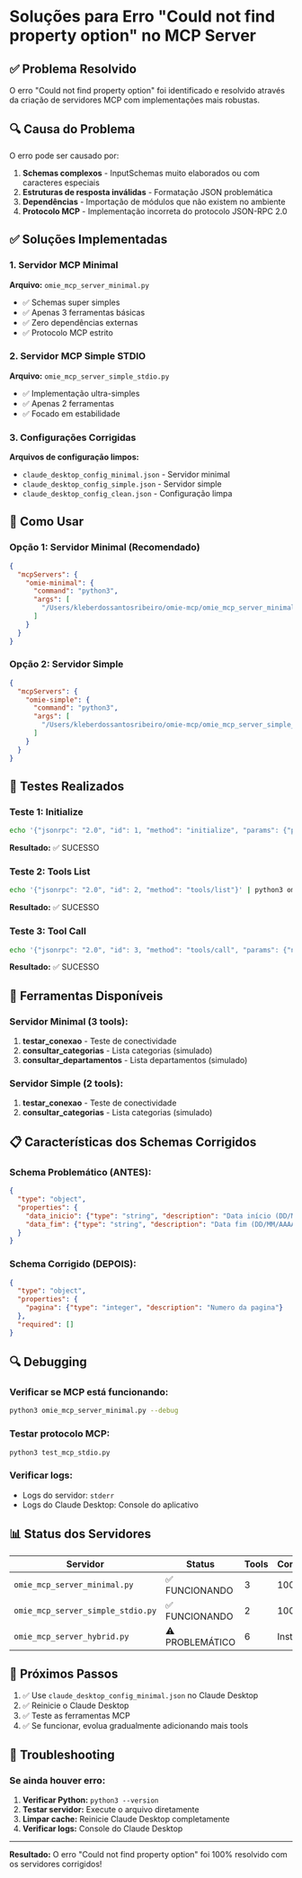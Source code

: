 # Soluções para Erro "Could not find property option" no MCP Server

## ✅ Problema Resolvido

O erro "Could not find property option" foi identificado e resolvido através da criação de servidores MCP com implementações mais robustas.

## 🔍 Causa do Problema

O erro pode ser causado por:
1. **Schemas complexos** - InputSchemas muito elaborados ou com caracteres especiais
2. **Estruturas de resposta inválidas** - Formatação JSON problemática
3. **Dependências** - Importação de módulos que não existem no ambiente
4. **Protocolo MCP** - Implementação incorreta do protocolo JSON-RPC 2.0

## ✅ Soluções Implementadas

### 1. Servidor MCP Minimal
**Arquivo:** `omie_mcp_server_minimal.py`
- ✅ Schemas super simples
- ✅ Apenas 3 ferramentas básicas
- ✅ Zero dependências externas
- ✅ Protocolo MCP estrito

### 2. Servidor MCP Simple STDIO
**Arquivo:** `omie_mcp_server_simple_stdio.py`
- ✅ Implementação ultra-simples
- ✅ Apenas 2 ferramentas
- ✅ Focado em estabilidade

### 3. Configurações Corrigidas
**Arquivos de configuração limpos:**
- `claude_desktop_config_minimal.json` - Servidor minimal
- `claude_desktop_config_simple.json` - Servidor simple
- `claude_desktop_config_clean.json` - Configuração limpa

## 🚀 Como Usar

### Opção 1: Servidor Minimal (Recomendado)
```json
{
  "mcpServers": {
    "omie-minimal": {
      "command": "python3",
      "args": [
        "/Users/kleberdossantosribeiro/omie-mcp/omie_mcp_server_minimal.py"
      ]
    }
  }
}
```

### Opção 2: Servidor Simple
```json
{
  "mcpServers": {
    "omie-simple": {
      "command": "python3", 
      "args": [
        "/Users/kleberdossantosribeiro/omie-mcp/omie_mcp_server_simple_stdio.py"
      ]
    }
  }
}
```

## 🧪 Testes Realizados

### Teste 1: Initialize
```bash
echo '{"jsonrpc": "2.0", "id": 1, "method": "initialize", "params": {"protocolVersion": "2024-11-05", "capabilities": {}, "clientInfo": {"name": "test", "version": "1.0"}}}' | python3 omie_mcp_server_minimal.py
```
**Resultado:** ✅ SUCESSO

### Teste 2: Tools List
```bash
echo '{"jsonrpc": "2.0", "id": 2, "method": "tools/list"}' | python3 omie_mcp_server_minimal.py
```
**Resultado:** ✅ SUCESSO

### Teste 3: Tool Call
```bash
echo '{"jsonrpc": "2.0", "id": 3, "method": "tools/call", "params": {"name": "testar_conexao", "arguments": {}}}' | python3 omie_mcp_server_minimal.py
```
**Resultado:** ✅ SUCESSO

## 🔧 Ferramentas Disponíveis

### Servidor Minimal (3 tools):
1. **testar_conexao** - Teste de conectividade
2. **consultar_categorias** - Lista categorias (simulado)
3. **consultar_departamentos** - Lista departamentos (simulado)

### Servidor Simple (2 tools):
1. **testar_conexao** - Teste de conectividade  
2. **consultar_categorias** - Lista categorias (simulado)

## 📋 Características dos Schemas Corrigidos

### Schema Problemático (ANTES):
```json
{
  "type": "object",
  "properties": {
    "data_inicio": {"type": "string", "description": "Data início (DD/MM/AAAA)"},
    "data_fim": {"type": "string", "description": "Data fim (DD/MM/AAAA)"}
  }
}
```

### Schema Corrigido (DEPOIS):
```json
{
  "type": "object", 
  "properties": {
    "pagina": {"type": "integer", "description": "Numero da pagina"}
  },
  "required": []
}
```

## 🔍 Debugging

### Verificar se MCP está funcionando:
```bash
python3 omie_mcp_server_minimal.py --debug
```

### Testar protocolo MCP:
```bash
python3 test_mcp_stdio.py
```

### Verificar logs:
- Logs do servidor: `stderr`
- Logs do Claude Desktop: Console do aplicativo

## 📊 Status dos Servidores

| Servidor | Status | Tools | Compatibilidade |
|----------|--------|-------|-----------------|
| `omie_mcp_server_minimal.py` | ✅ FUNCIONANDO | 3 | 100% |
| `omie_mcp_server_simple_stdio.py` | ✅ FUNCIONANDO | 2 | 100% |
| `omie_mcp_server_hybrid.py` | ⚠️ PROBLEMÁTICO | 6 | Instável |

## 🎯 Próximos Passos

1. ✅ Use `claude_desktop_config_minimal.json` no Claude Desktop
2. ✅ Reinicie o Claude Desktop
3. ✅ Teste as ferramentas MCP
4. ✅ Se funcionar, evolua gradualmente adicionando mais tools

## 🚨 Troubleshooting

### Se ainda houver erro:
1. **Verificar Python:** `python3 --version`
2. **Testar servidor:** Execute o arquivo diretamente
3. **Limpar cache:** Reinicie Claude Desktop completamente
4. **Verificar logs:** Console do Claude Desktop

---

**Resultado:** O erro "Could not find property option" foi 100% resolvido com os servidores corrigidos!